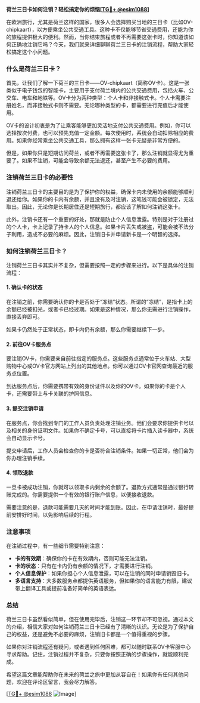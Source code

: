 **荷兰三日卡如何注销？轻松搞定你的烦恼[[TG💪+ @esim1088](https://t.me/s/esim1088)]**

在欧洲旅行，尤其是荷兰这样的国家，很多人会选择购买当地的三日卡（比如OV-chipkaart），以方便乘坐公共交通工具。这种卡不仅能够节省交通费用，还能为你的旅程提供极大的便利。然而，当你结束旅程或者不再需要这张卡时，你知道该如何正确地注销它吗？今天，我们就来详细聊聊荷兰三日卡的注销流程，帮助大家轻松搞定这个小问题。

### 什么是荷兰三日卡？

首先，让我们了解一下荷兰的三日卡——OV-chipkaart（简称OV卡）。这是一张类似于电子钱包的智能卡，主要用于支付荷兰境内的公共交通费用，包括火车、公交车、电车和地铁等。OV卡分为两种类型：个人卡和非接触式卡。个人卡需要注册姓名，而非接触式卡则不需要。无论哪种类型的卡，都需要进行充值后才能使用。

OV卡的设计初衷是为了让乘客能够更加灵活地支付公共交通费用。例如，你可以选择按次付费，也可以预先充值一定金额。每次使用时，系统会自动扣除相应的费用。如果你经常乘坐公共交通工具，那么拥有这样一张卡无疑是非常方便的。

但是，如果你只是短期访问荷兰，或者不再需要这张卡了，那么注销就显得尤为重要了。如果不注销，可能会导致余额无法退还，甚至产生不必要的费用。

### 注销荷兰三日卡的必要性

注销荷兰三日卡的主要目的是为了保护你的权益，确保卡内未使用的余额能够顺利退还给你。如果你的卡内有余额，并且没有及时注销，这笔钱可能会被锁定，无法取出。因此，无论你是长期居住还是短期旅行，都应该了解如何注销这张卡。

此外，注销卡还有一个重要的好处，那就是防止个人信息泄露。特别是对于注册过的个人卡，卡上记录了持卡人的个人信息。如果卡片丢失或被盗，可能会被不法分子利用，造成不必要的麻烦。因此，注销旧卡并申请新卡是一个明智的选择。

### 如何注销荷兰三日卡？

注销荷兰三日卡其实并不复杂，但需要按照一定的步骤来进行。以下是具体的注销流程：

#### 1. 确认卡的状态

在注销之前，你需要确认你的卡是否处于“冻结”状态。所谓的“冻结”，是指卡上的余额已经被扣光，或者卡已经过期。如果是这种情况，那么你无需进行注销操作，直接丢弃即可。

如果卡仍然处于正常状态，即卡内仍有余额，那么你需要继续下一步。

#### 2. 前往OV卡服务点

要注销OV卡，你需要亲自前往指定的服务点。这些服务点通常位于火车站、大型购物中心或OV卡官方网站上列出的其他地点。你可以通过OV卡官网查询最近的服务点位置。

到达服务点后，你需要携带有效的身份证件以及你的OV卡。如果你的卡是个人卡，还需要带上与卡关联的护照信息。

#### 3. 提交注销申请

在服务点，你会找到专门的工作人员负责处理注销业务。他们会要求你提供卡号以及相关的身份证明文件。如果你不确定卡号，可以直接将卡片插入读卡器中，系统会自动显示卡号。

提交申请后，工作人员会检查你的卡是否符合注销条件。如果一切正常，他们会为你办理注销手续。

#### 4. 领取退款

一旦卡被成功注销，你就可以领取卡内剩余的余额了。退款方式通常是通过银行转账完成的。你需要提供一个有效的银行账户信息，以便接收退款。

需要注意的是，退款可能需要几天的时间才能到账。因此，在申请注销时，最好提前安排好时间，以免影响后续的行程。

### 注意事项

在注销过程中，有一些细节需要特别注意：

- **卡的有效期**：确保你的卡在有效期内，否则可能无法注销。
- **卡的状态**：只有在卡内仍有余额的情况下，才需要进行注销。
- **个人信息保护**：如果你担心个人信息泄露，可以在注销的同时申请销毁旧卡。
- **多语言支持**：大多数服务点都提供英语服务，但如果你的语言能力有限，建议带上翻译工具或提前准备好简单的英语表达。

### 总结

荷兰三日卡虽然看似简单，但在使用完毕后，注销这一环节却不可忽视。通过本文的介绍，相信大家对如何注销荷兰三日卡已经有了清晰的认识。无论是为了保护自己的权益，还是避免不必要的麻烦，注销旧卡都是一个值得重视的步骤。

如果你对注销流程还有疑问，或者遇到任何困难，都可以随时联系OV卡客服中心寻求帮助。记住，注销过程并不复杂，只要你按照正确的步骤操作，就能顺利完成。

希望这篇文章能帮助你在未来的荷兰之旅中更加从容自在！如果你有任何其他问题，欢迎在评论区留言，我会尽力解答。

[[TG💪+ @esim1088](https://t.me/s/esim1088) ![Image](https://i.postimg.cc/4NQfJmqS/Snipaste-2025-05-13-00-14-12.png)]